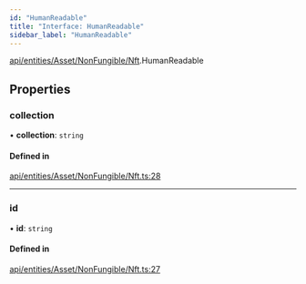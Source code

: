 ```yaml
---
id: "HumanReadable"
title: "Interface: HumanReadable"
sidebar_label: "HumanReadable"
---
```


[api/entities/Asset/NonFungible/Nft](../../../../../../../modules/API/Entities/Asset/NonFungible/Nft/Nft.md).HumanReadable

## Properties

### collection

• **collection**: `string`

#### Defined in

[api/entities/Asset/NonFungible/Nft.ts:28](https://github.com/PolymeshAssociation/polymesh-sdk/blob/372a67e5d/src/api/entities/Asset/NonFungible/Nft.ts#L28)

___

### id

• **id**: `string`

#### Defined in

[api/entities/Asset/NonFungible/Nft.ts:27](https://github.com/PolymeshAssociation/polymesh-sdk/blob/372a67e5d/src/api/entities/Asset/NonFungible/Nft.ts#L27)

